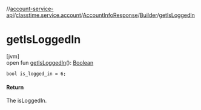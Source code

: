 //[account-service-api](../../../../index.md)/[classtime.service.account](../../index.md)/[AccountInfoResponse](../index.md)/[Builder](index.md)/[getIsLoggedIn](get-is-logged-in.md)

# getIsLoggedIn

[jvm]\
open fun [getIsLoggedIn](get-is-logged-in.md)(): [Boolean](https://kotlinlang.org/api/latest/jvm/stdlib/kotlin/-boolean/index.html)

`bool is_logged_in = 6;`

#### Return

The isLoggedIn.
